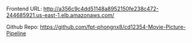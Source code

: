 Frontend URL: http://a356c9c4dd51148a8952150fe238c472-244685921.us-east-1.elb.amazonaws.com/

Github Repo: https://github.com/fpt-phongnx8/cd12354-Movie-Picture-Pipeline
